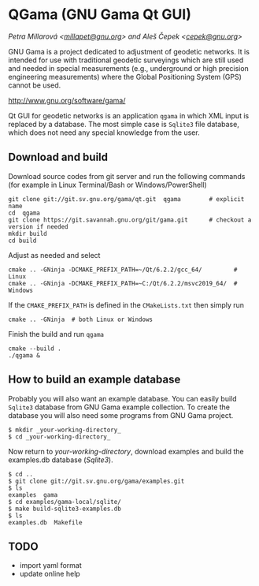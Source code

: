 # QGama (GNU Gama Qt GUI)

_Petra Millarová &lt;millapet@gnu.org&gt; and  Aleš Čepek &lt;cepek@gnu.org&gt;_

GNU Gama is a project dedicated to adjustment of geodetic networks. It
is intended for use with traditional geodetic surveyings which are
still used and needed in special measurements (e.g., underground or
high precision engineering measurements) where the Global Positioning
System (GPS) cannot be used.

http://www.gnu.org/software/gama/

Qt GUI for geodetic networks is an application `qgama` in which XML
input is replaced by a database. The most simple case is `Sqlite3` file
database, which does not need any special knowledge from the user.

Download and build
------------------

Download source codes from git server and run the following commands
(for example in Linux Terminal/Bash or Windows/PowerShell)
````
git clone git://git.sv.gnu.org/gama/qt.git  qgama        # explicit name
cd  qgama
git clone https://git.savannah.gnu.org/git/gama.git      # checkout a version if needed
mkdir build
cd build
````
Adjust as needed and select
````
cmake .. -GNinja -DCMAKE_PREFIX_PATH=~/Qt/6.2.2/gcc_64/         # Linux
cmake .. -GNinja -DCMAKE_PREFIX_PATH=~C:/Qt/6.2.2/msvc2019_64/  # Windows
````
If the `CMAKE_PREFIX_PATH` is defined in the `CMakeLists.txt` then simply
run
`````
cmake .. -GNinja  # both Linux or Windows
`````
Finish the build and run `qgama`
````
cmake --build .
./qgama &
````

How to build an example database
--------------------------------

Probably you will also want an example database. You can easily build
`Sqlite3` database from GNU Gama example collection. To create the
database you will also need some programs from GNU Gama project.

    $ mkdir _your-working-directory_
    $ cd _your-working-directory_

Now return to _your-working-directory_, download examples and build
the examples.db database (_Sqlite3_).

    $ cd ..
    $ git clone git://git.sv.gnu.org/gama/examples.git
    $ ls
    examples  gama
    $ cd examples/gama-local/sqlite/
    $ make build-sqlite3-examples.db
    $ ls
    examples.db  Makefile

TODO
----

* import yaml format
* update online help
